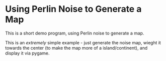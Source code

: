 # Using Perlin Noise to Generate a Map

This is a short demo program, using Perlin noise to generate a map.

This is an *extremely* simple example - just generate the noise map, wieght it 
towards the center (to make the map more of a island/continent), and display it 
via pygame.